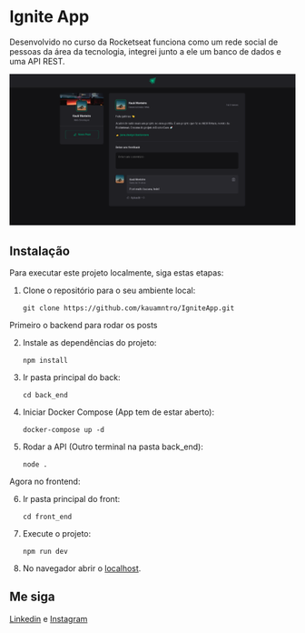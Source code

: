 # Ignite App

Desenvolvido no curso da Rocketseat funciona como um rede social de pessoas da área da tecnologia, integrei junto a ele um banco de dados e uma API REST.

<img src="./print.png"/>

## Instalação

Para executar este projeto localmente, siga estas etapas:

1. Clone o repositório para o seu ambiente local:

    ```
    git clone https://github.com/kauamntro/IgniteApp.git
    ```

Primeiro o backend para rodar os posts

2. Instale as dependências do projeto:

    ```
    npm install
    ```

3. Ir pasta principal do back:

    ```
    cd back_end
    ```

4. Iniciar Docker Compose (App tem de estar aberto):

    ```
    docker-compose up -d
    ```

5. Rodar a API (Outro terminal na pasta back_end):

    ```
    node .
    ```

Agora no frontend:

6. Ir pasta principal do front:

    ```
    cd front_end
    ```

7. Execute o projeto:

    ```
    npm run dev
    ```

8. No navegador abrir o [localhost](http://localhost:5173/).

## Me siga

[Linkedin](https://www.linkedin.com/in/kauamntro/) e [Instagram](https://www.instagram.com/code.kaua/)

